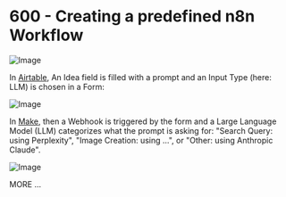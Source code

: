 # 600 - Creating a predefined n8n Workflow

![Image](https://github.com/user-attachments/assets/b49627f4-aa28-424e-9eb1-528a106154d4)

In [Airtable](https://airtable.com), An Idea field is filled with a prompt and an Input Type (here: LLM) is chosen in a Form:

![Image](https://github.com/user-attachments/assets/ee52220f-d1b7-4dbf-9af1-9eeed931b460)

In [Make](https://make.com), then a Webhook is triggered by the form and a Large Language Model (LLM) categorizes what the prompt is asking for: "Search Query: using Perplexity", "Image Creation: using ...", or "Other: using Anthropic Claude".

![Image](https://github.com/user-attachments/assets/635d3788-3676-456b-91c6-d2006cf9fd71)

MORE ...
